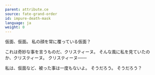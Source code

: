 ```yaml
---
parent: attribute.ce
source: fate-grand-order
id: impure-death-mask
language: ja
weight: 0
---
```


仮面、仮面。
私の顔を常に覆っている仮面？

これは奇妙な事を言うものだ、クリスティーヌ。
そんな風に私を見ていたのか、クリスティーヌ。
クリスティーヌ───

私は、仮面など、被った事は一度もないよ。
そうだろう。
そうだろう？

